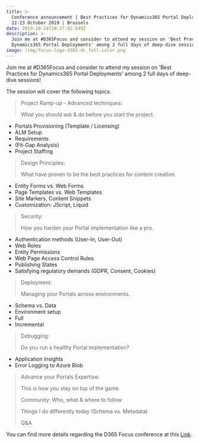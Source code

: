 ```yaml
---
title: >-
  Conference announcement | Best Practices for Dynamics365 Portal Deployments |
  22-23 October 2019 | Brussels
date: 2019-10-24T20:37:02.649Z
description: >-
  Join me at #D365Focus and consider to attend my session on 'Best Practices for
  Dynamics365 Portal Deployments' among 2 full days of deep-dive sessions! 
image: /img/focus-logo-d365-dc_full-color.png
---
```

Join me at #D365Focus and consider to attend my session on 'Best Practices for Dynamics365 Portal Deployments' among 2 full days of deep-dive sessions! 

The session will cover the following topics.

> Project Ramp-up - Advanced techniques:
>
> What you should ask & do before you start the project.

* Portals Provisioning (Template / Licensing)
* ALM Setup
* Requirements
* (Fit-Gap Analysis)
* Project Staffing



> Design Principles:
>
> What have proven to be the best practices for content creation.

* Entity Forms vs. Web Forms
* Page Templates vs. Web Templates
* Site Markers, Content Snippets
* Customization: JScript, Liquid

> Security:
>
> How you harden your Portal implementation like a pro.

* Authentication methods (User-In, User-Out)
* Web Roles
* Entity Permissions
* Web Page Access Control Rules
* Publishing States
* Satisfying regulatory demands (GDPR, Consent, Cookies)



> Deployment:
>
> Managing your Portals across environments.

* Schema vs. Data
* Environment setup
* Full
* Incremental



> Debugging:
>
> Do you run a healthy Portal implementation?

* Application Insights
* Error Logging to Azure Blob

> Advance your Portals Expertise:
>
> This is how you stay on top of the game.
>
> Community: Who, what & where to follow
>
> Things I do differently today (Schema vs. Metadata)
>
> Q&A



You can find more details regarding the D365 Focus conference at this [Link](https://www.ugfocus.com/home?utm_source=Speaker&utm_medium=social%20media&utm_campaign=D365Focus).
